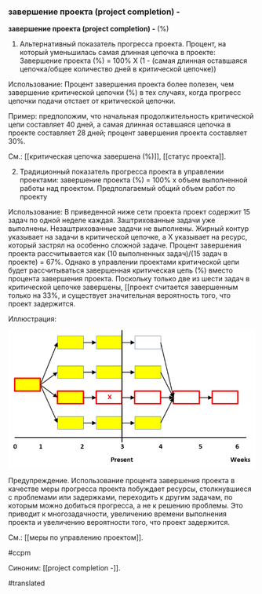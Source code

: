 ### завершение проекта (project completion) -

**завершение проекта (project completion) -** (%)

1. Альтернативный показатель прогресса проекта. Процент, на который уменьшилась самая длинная цепочка в проекте: Завершение проекта (%) = 100% X (1 - (самая длинная оставшаяся цепочка/общее количество дней в критической цепочке))

Использование: Процент завершения проекта более полезен, чем завершение критической цепочки (%) в тех случаях, когда прогресс цепочки подачи отстает от критической цепочки.

Пример: предположим, что начальная продолжительность критической цепи составляет 40 дней, а самая длинная оставшаяся цепочка в проекте составляет 28 дней; процент завершения проекта составляет 30%.

См.: [[критическая цепочка завершена (%)]], [[статус проекта]].

2. Традиционный показатель прогресса проекта в управлении проектами: завершение проекта (%) = 100% x объем выполненной работы над проектом. Предполагаемый общий объем работ по проекту

Использование: В приведенной ниже сети проекта проект содержит 15 задач по одной неделе каждая. Заштрихованные задачи уже выполнены. Незаштрихованные задачи не выполнены. Жирный контур указывает на задачи в критической цепочке, а X указывает на ресурс, который застрял на особенно сложной задаче. Процент завершения проекта рассчитывается как (10 выполненных задач)/(15 задач в проекте) = 67%. Однако в управлении проектами критической цепи будет рассчитываться завершенная критическая цепь (%) вместо процента завершения проекта. Поскольку только две из шести задач в критической цепочке завершены, \[\[проект считается завершенным только на 33%, и существует значительная вероятность того, что проект задержится.

Иллюстрация:

![](images/image68.png)

Предупреждение. Использование процента завершения проекта в качестве меры прогресса проекта побуждает ресурсы, столкнувшиеся с проблемами или задержками, переходить к другим задачам, по которым можно добиться прогресса, а не к решению проблемы. Это приводит к многозадачности, увеличению времени выполнения проекта и увеличению вероятности того, что проект задержится.

См.: [[меры по управлению проектом]].

#ccpm

Синоним: [[project completion -]].

#translated
